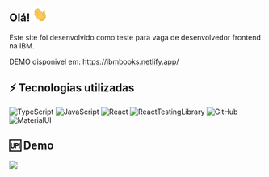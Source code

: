 ## Olá! <img src="https://raw.githubusercontent.com/victoralmeidadev/victoralmeidadev/master/wave.gif" width="30px">

Este site foi desenvolvido como teste para vaga de desenvolvedor frontend na IBM.

DEMO disponivel em: https://ibmbooks.netlify.app/

## ⚡ Tecnologias utilizadas

![TypeScript](https://img.shields.io/badge/-TypeScript-black?style=flat-square&logo=typescript)
![JavaScript](https://img.shields.io/badge/-JavaScript-black?style=flat-square&logo=javascript)
![React](https://img.shields.io/badge/-React-black?style=flat-square&logo=react)
![ReactTestingLibrary](https://img.shields.io/badge/-ReactTestingLibrary-black?style=flat-square&logo=react)
![GitHub](https://img.shields.io/badge/-GitHub-black?style=flat-square&logo=github)
![MaterialUI](https://img.shields.io/badge/-MaterialUI-black?style=flat-square&logo=materialui)

## 🆙 Demo

<img src="https://user-images.githubusercontent.com/30902898/129972012-5b6b7479-3f3d-4be6-9815-d82c22ffd725.gif" width="800px">
